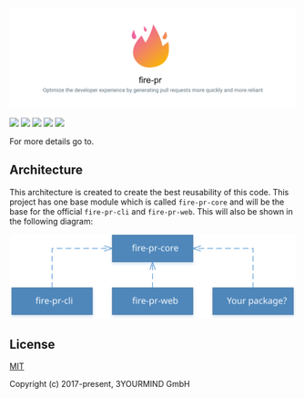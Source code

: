 <img src="./docs/readme-banner.png" />

<a href="https://chrome.google.com/webstore/detail/fire-pr-chrome-extension/mcpcdbmbifcjeeedncbcajkljmdjdgoh"><img src="https://img.shields.io/badge/download-chrome-3cba54.svg" /></a>
<a href="https://addons.mozilla.org/de/firefox/addon/fire-pr/"><img src="https://img.shields.io/badge/download-firefox-ff9400.svg" /></a>
<a href="./LICENSE"><img src="https://img.shields.io/github/license/3yourmind/fire-pr.svg" /></a>
<a href="https://github.com/3YOURMIND/fire-pr/pulls"><img src="https://img.shields.io/badge/PR-welcome-green.svg" /></a>
<a href="https://www.3yourmind.com/career"><img src="https://img.shields.io/badge/3YOURMIND-Hiring-brightgreen.svg" /></a>

For more details go to.

## Architecture

This architecture is created to create the best reusability of this code. This project has one base module which is called `fire-pr-core` and will be the base for the official `fire-pr-cli` and `fire-pr-web`. This will also be shown in the following diagram:

<p align="center"><img src="./docs/fire-pr-architecture.svg" alt="fire-pr architecture"></p>

## License

[MIT](./LICENSE)

Copyright (c) 2017-present, 3YOURMIND GmbH
